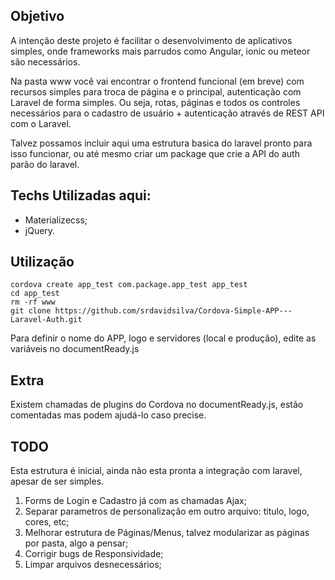 ## Objetivo
A intenção deste projeto é facilitar o desenvolvimento de aplicativos simples, onde frameworks mais parrudos como Angular, ionic ou meteor são necessários.

Na pasta www você vai encontrar o frontend funcional (em breve) com recursos simples para troca de página e o principal, autenticação com Laravel de forma simples. Ou seja, rotas, páginas e todos os controles necessários para o cadastro de usuário + autenticação através de REST API com o Laravel.

Talvez possamos incluir aqui uma estrutura basica do laravel pronto para isso funcionar, ou até mesmo criar um package que crie a API do auth parão do laravel.

## Techs Utilizadas aqui:
* Materializecss;
* jQuery.

## Utilização

```
cordova create app_test com.package.app_test app_test
cd app_test
rm -rf www
git clone https://github.com/srdavidsilva/Cordova-Simple-APP---Laravel-Auth.git

```

Para definir o nome do APP, logo e servidores (local e produção), edite as variáveis no documentReady.js

## Extra
Existem chamadas de plugins do Cordova no documentReady.js, estão comentadas mas podem ajudá-lo caso precise.

## TODO
Esta estrutura é inicial, ainda não esta pronta a integração com laravel, apesar de ser simples.
1. Forms de Login e Cadastro já com as chamadas Ajax;
2. Separar parametros de personalização em outro arquivo: titulo, logo, cores, etc;
3. Melhorar estrutura de Páginas/Menus, talvez modularizar as páginas por pasta, algo a pensar;
4. Corrigir bugs de Responsividade;
5. Limpar arquivos desnecessários;
